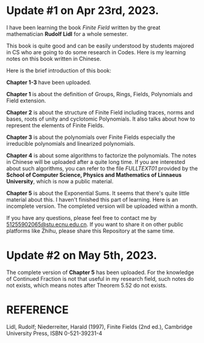# Update #1 on Apr 23rd, 2023.

I have been learning the book *Finite Field* written by the great mathematician **Rudolf Lidl** for a whole semester. 

This book is quite good and can be easily understood by students majored in CS who are going to do some research in Codes. Here is my learning notes on this book written in Chinese. 

Here is the brief introduction of this book:

**Chapter 1-3** have been uploaded. 

**Chapter 1** is about the definition of Groups, Rings, Fields, Polynomials and Field extension. 

**Chapter 2** is about the structure of Finite Field including traces, norms and bases, roots of unity and cyclotomic Polynomials. It also talks about how to represent the elements of Finite Fields.

**Chapter 3** is about the polynomials over Finite Fields especially the irreducible polynomials and linearized polynomials.

**Chapter 4** is about some algorithms to factorize the polynomials. The notes in Chinese will be uploaded after a quite long time. If you are interested about such algorithms, you can refer to the file *FULLTEXT01* provided by the **School of Computer Science, Physics and Mathematics of Linnaeus University**, which is now a public material.

**Chapter 5** is about the Exponential Sums. It seems that there's quite little material about this. I haven't finished this part of learning. Here is an incomplete version. The completed version will be uploaded within a month.

If you have any questions, please feel free to contact me by 51255902065@stu.ecnu.edu.cn. If you want to share it on other public platforms like Zhihu, please share this Repository at the same time.

# Update #2 on May 5th, 2023.
The complete version of **Chapter 5** has been uploaded. For the knowledge of Continued Fraction is not that useful in my research field, such notes do not exists, which means notes after Theorem 5.52 do not exists.

# REFERENCE
Lidl, Rudolf; Niederreiter, Harald (1997), Finite Fields (2nd ed.), Cambridge University Press, ISBN 0-521-39231-4
